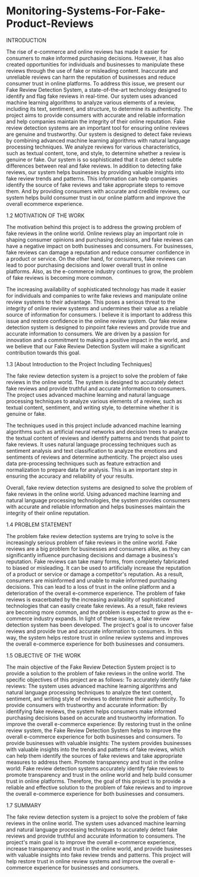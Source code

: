 # Monitoring-Systems-For-Fake-Product-Reviews

INTRODUCTION

The rise of e-commerce and online reviews has made it easier for consumers to make informed purchasing decisions. However, it has also created opportunities for individuals and businesses to manipulate these reviews through the use of fake or misleading content. Inaccurate and unreliable reviews can harm the reputation of businesses and reduce consumer trust in online platforms. To address this issue, we present our Fake Review Detection System, a state-of-the-art technology designed to identify and flag fake reviews in real-time. Our system uses advanced machine learning algorithms to analyze various elements of a review, including its text, sentiment, and structure, to determine its authenticity. The project aims to provide consumers with accurate and reliable information and help companies maintain the integrity of their online reputation. Fake review detection systems are an important tool for ensuring online reviews are genuine and trustworthy. Our system is designed to detect fake reviews by combining advanced machine learning algorithms with natural language processing techniques. We analyze reviews for various characteristics, such as textual content, tone, and style, to determine whether a review is genuine or fake. Our system is so sophisticated that it can detect subtle differences between real and fake reviews. In addition to detecting fake reviews, our system helps businesses by providing valuable insights into fake review trends and patterns. This information can help companies identify the source of fake reviews and take appropriate steps to remove them. And by providing consumers with accurate and credible reviews, our system helps build consumer trust in our online platform and improve the overall ecommerce experience.

1.2 MOTIVATION OF THE WORK

 The motivation behind this project is to address the growing problem of fake reviews in the online world. Online reviews play an important role in shaping consumer opinions and purchasing decisions, and fake reviews can have a negative impact on both businesses and consumers. For businesses, fake reviews can damage a reputation and reduce consumer confidence in a product or service. On the other hand, for consumers, fake reviews can lead to poor purchasing decisions and lower overall trust in online platforms. Also, as the e-commerce industry continues to grow, the problem of fake reviews is becoming more common.

The increasing availability of sophisticated technology has made it easier for individuals and companies to write fake reviews and manipulate online review systems to their advantage. This poses a serious threat to the integrity of online review systems and undermines their value as a reliable source of information for consumers. I believe it is important to address this issue and restore confidence in the online review system. Our fake review detection system is designed to pinpoint fake reviews and provide true and accurate information to consumers. We are driven by a passion for innovation and a commitment to making a positive impact in the world, and we believe that our Fake Review Detection System will make a significant contribution towards this goal.

1.3 [About Introduction to the Project Including Techniques]

The fake review detection system is a project to solve the problem of fake reviews in the online world. The system is designed to accurately detect fake reviews and provide truthful and accurate information to consumers. The project uses advanced machine learning and natural language processing techniques to analyze various elements of a review, such as textual content, sentiment, and writing style, to determine whether it is genuine or fake. 

The techniques used in this project include advanced machine learning algorithms such as artificial neural networks and decision trees to analyze the textual content of reviews and identify patterns and trends that point to fake reviews. It uses natural language processing techniques such as sentiment analysis and text classification to analyze the emotions and sentiments of reviews and determine authenticity. The project also uses data pre-processing techniques such as feature extraction and normalization to prepare data for analysis. This is an important step in ensuring the accuracy and reliability of your results.

Overall, fake review detection systems are designed to solve the problem of fake reviews in the online world. Using advanced machine learning and natural language processing technologies, the system provides consumers with accurate and reliable information and helps businesses maintain the integrity of their online reputation.

1.4 PROBLEM STATEMENT

The problem fake review detection systems are trying to solve is the increasingly serious problem of fake reviews in the online world. Fake reviews are a big problem for businesses and consumers alike, as they can significantly influence purchasing decisions and damage a business's reputation. Fake reviews can take many forms, from completely fabricated to biased or misleading. It can be used to artificially increase the reputation of a product or service or damage a competitor's reputation. As a result, consumers are misinformed and unable to make informed purchasing decisions. This can lead to a loss of trust in the online platform and a deterioration of the overall e-commerce experience. The problem of fake reviews is exacerbated by the increasing availability of sophisticated technologies that can easily create fake reviews. As a result, fake reviews are becoming more common, and the problem is expected to grow as the e-commerce industry expands. In light of these issues, a fake review detection system has been developed. The project's goal is to uncover false reviews and provide true and accurate information to consumers. In this way, the system helps restore trust in online review systems and improves the overall e-commerce experience for both businesses and consumers.

1.5 OBJECTIVE OF THE WORK

The main objective of the Fake Review Detection System project is to provide a solution to the problem of fake reviews in the online world. The specific objectives of this project are as follows:
To accurately identify fake reviews: The system uses advanced machine learning algorithms and natural language processing techniques to analyze the text content, sentiment, and writing style of reviews to determine their authenticity.
To provide consumers with trustworthy and accurate information: By identifying fake reviews, the system helps consumers make informed purchasing decisions based on accurate and trustworthy information.
To improve the overall e-commerce experience: By restoring trust in the online review system, the Fake Review Detection System helps to improve the overall e-commerce experience for both businesses and consumers.
To provide businesses with valuable insights: The system provides businesses with valuable insights into the trends and patterns of fake reviews, which can help them identify the sources of fake reviews and take appropriate measures to address them.
Promote transparency and trust in the online world: Fake review detection systems accurately identify fake reviews to promote transparency and trust in the online world and help build consumer trust in online platforms.
Therefore, the goal of this project is to provide a reliable and effective solution to the problem of fake reviews and to improve the overall e-commerce experience for both businesses and consumers.


1.7 SUMMARY 

The fake review detection system is a project to solve the problem of fake reviews in the online world. The system uses advanced machine learning and natural language processing techniques to accurately detect fake reviews and provide truthful and accurate information to consumers. The project's main goal is to improve the overall e-commerce experience, increase transparency and trust in the online world, and provide businesses with valuable insights into fake review trends and patterns. This project will help restore trust in online review systems and improve the overall e-commerce experience for businesses and consumers.
